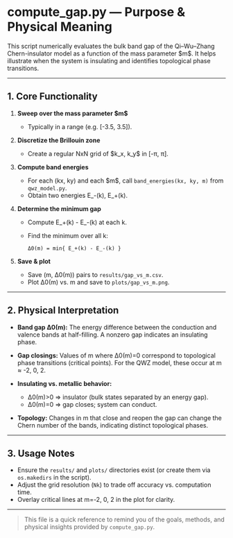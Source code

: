 # compute\_gap.py — Purpose & Physical Meaning

This script numerically evaluates the bulk band gap of the Qi–Wu–Zhang Chern-insulator model as a function of the mass parameter \$m\$. It helps illustrate when the system is insulating and identifies topological phase transitions.

---

## 1. Core Functionality

1. **Sweep over the mass parameter \$m\$**

   * Typically in a range (e.g. \[-3.5, 3.5]).
2. **Discretize the Brillouin zone**

   * Create a regular NxN grid of \$k\_x, k\_y\$ in \[-π, π].
3. **Compute band energies**

   * For each (kx, ky) and each \$m\$, call `band_energies(kx, ky, m)` from `qwz_model.py`.
   * Obtain two energies E\_-(k), E\_+(k).
4. **Determine the minimum gap**

   * Compute E\_+(k) - E\_-(k) at each k.
   * Find the minimum over all k:

     ```
     Δ0(m) = min{ E_+(k) - E_-(k) }
     ```
5. **Save & plot**

   * Save (m, Δ0(m)) pairs to `results/gap_vs_m.csv`.
   * Plot Δ0(m) vs. m and save to `plots/gap_vs_m.png`.

---

## 2. Physical Interpretation

* **Band gap Δ0(m):** The energy difference between the conduction and valence bands at half-filling. A nonzero gap indicates an insulating phase.
* **Gap closings:** Values of m where Δ0(m)=0 correspond to topological phase transitions (critical points). For the QWZ model, these occur at m ≈ -2, 0, 2.
* **Insulating vs. metallic behavior:**

  * Δ0(m)>0 ⇒ insulator (bulk states separated by an energy gap).
  * Δ0(m)=0 ⇒ gap closes; system can conduct.
* **Topology:** Changes in m that close and reopen the gap can change the Chern number of the bands, indicating distinct topological phases.

---

## 3. Usage Notes

* Ensure the `results/` and `plots/` directories exist (or create them via `os.makedirs` in the script).
* Adjust the grid resolution (`Nk`) to trade off accuracy vs. computation time.
* Overlay critical lines at m=-2, 0, 2 in the plot for clarity.

---

> This file is a quick reference to remind you of the goals, methods, and physical insights provided by `compute_gap.py`.
